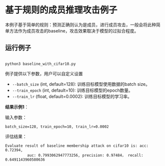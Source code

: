 # 基于规则的成员推理攻击例子

本例子基于简单的规则：预测正确则认为是成员，进行成员攻击，一般会将此种简单方法作为成员攻击的baseline，攻击效果取决于模型的过拟合程度。


## 运行例子

```shell

python3 baseline_with_cifar10.py

```

例子提供以下参数，用户可以自定义设置

- `--batch_size` (int, default=128): 训练目标模型使用数据的batch size。
- `--train_epoch` (int, default=10): 训练目标模型的epoch数量。
- `--train_lr` (float, default=0.0002): 训练目标模型的学习率。

**结果示例1**：

输入参数：
```shell
batch_size=128, train_epoch=10, train_lr=0.0002
```

评估结果：
```shell
Evaluate result of baseline membership attack on cifar10 is: acc: 0.72394,
          auc: 0.7993062947773256, precision: 0.97484， recall: 0.6491143960580636
```